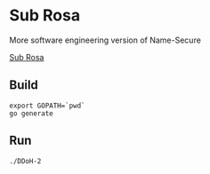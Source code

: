 # Sub Rosa
More software engineering version of Name-Secure

[Sub Rosa](https://en.wikipedia.org/wiki/Sub_rosa)

## Build
```
export GOPATH=`pwd`
go generate
```

## Run
```
./DDoH-2
```
